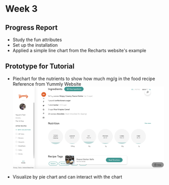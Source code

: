 # Week 3
## Progress Report
- Study the fun attributes 
- Set up the installation
- Applied a simple line chart from the Recharts website's example

## Prototype for Tutorial
- Piechart for the nutrients to show how much mg/g in the food recipe
Reference from Yummly Website
![Yummly.js](../images/yummly.png)

- Visualize by pie chart and can interact with the chart
